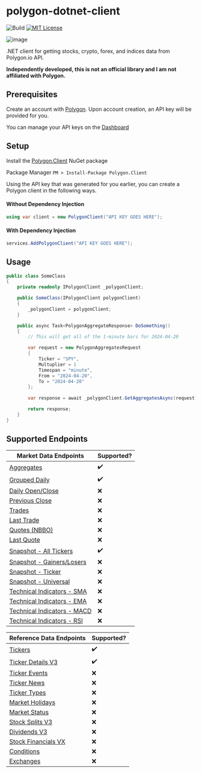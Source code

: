 # polygon-dotnet-client
![Build](https://github.com/rwitzlib/polygon-dotnet-client/actions/workflows/nuget-package-publish.yml/badge.svg?event=push)
[![MIT License](https://img.shields.io/badge/License-MIT-green.svg)](https://choosealicense.com/licenses/mit/)

![image](https://github.com/rwitzlib/polygon-dotnet-client/blob/master/docs/polygon_icon.png)

.NET client for getting stocks, crypto, forex, and indices data from Polygon.io API.

<b>
Independently developed, this is not an official library and I am not affiliated with Polygon.
</b>

## Prerequisites
Create an account with [Polygon](https://www.polygon.io).  Upon account creation, an API key will be provided for you.

You can manage your API keys on the [Dashboard](https://polygon.io/dashboard/api-keys)

## Setup

Install the [Polygon.Client](http://nuget.org/packages/polygon.client) NuGet package 

Package Manager `PM > Install-Package Polygon.Client`

Using the API key that was generated for you earlier, you can create a Polygon client in the following ways.

#### Without Dependency Injection

```c#
using var client = new PolygonClient("API KEY GOES HERE");
```

#### With Dependency Injection

```c#
services.AddPolygonClient("API KEY GOES HERE");
```

## Usage

```c#
public class SomeClass
{
    private readonly IPolygonClient _polygonClient;

    public SomeClass(IPolygonClient polygonClient)
    {
        _polygonClient = polygonClient;
    }

    public async Task<PolygonAggregateResponse> DoSomething()
    {
        // This will get all of the 1-minute bars for 2024-04-20

        var request = new PolygonAggregatesRequest
        {
            Ticker = "SPY",
            Multuplier = 1
            Timespan = "minute",
            From = "2024-04-20",
            To = "2024-04-20"
        };
        
        var response = await _polygonClient.GetAggregatesAsync(request);

        return response;
    }
}
```
## Supported Endpoints

| Market Data Endpoints | Supported? |
| - | - |
| [Aggregates](https://polygon.io/docs/stocks/get_v2_aggs_ticker__stocksticker__range__multiplier___timespan___from___to) | ✔️ |
| [Grouped Daily](https://polygon.io/docs/stocks/get_v2_aggs_grouped_locale_us_market_stocks__date) | ✔️ |
| [Daily Open/Close](https://polygon.io/docs/stocks/get_v1_open-close__stocksticker___date) | ❌ |
| [Previous Close](https://polygon.io/docs/stocks/get_v2_aggs_ticker__stocksticker__prev) | ❌|
| [Trades](https://polygon.io/docs/stocks/get_v3_trades__stockticker) | ❌ |
| [Last Trade](https://polygon.io/docs/stocks/get_v2_last_trade__stocksticker) | ❌ |
| [Quotes (NBBO)](https://polygon.io/docs/stocks/get_v3_quotes__stockticker) | ❌ |
| [Last Quote](https://polygon.io/docs/stocks/get_v2_last_nbbo__stocksticker) | ❌ |
| [Snapshot - All Tickers](https://polygon.io/docs/stocks/get_v2_snapshot_locale_us_markets_stocks_tickers) | ✔️ |
| [Snapshot - Gainers/Losers](https://polygon.io/docs/stocks/get_v2_snapshot_locale_us_markets_stocks__direction) | ❌ |
| [Snapshot - Ticker](https://polygon.io/docs/stocks/get_v2_snapshot_locale_us_markets_stocks_tickers__stocksticker) | ❌ |
| [Snapshot - Universal](https://polygon.io/docs/stocks/get_v3_snapshot) | ❌ |
| [Technical Indicators - SMA](https://polygon.io/docs/stocks/get_v1_indicators_sma__stockticker) | ❌ |
| [Technical Indicators - EMA](https://polygon.io/docs/stocks/get_v1_indicators_ema__stockticker) | ❌ |
| [Technical Indicators - MACD](https://polygon.io/docs/stocks/get_v1_indicators_macd__stockticker) | ❌ |
| [Technical Indicators - RSI](https://polygon.io/docs/stocks/get_v1_indicators_rsi__stockticker) | ❌ |

| Reference Data Endpoints | Supported? |
| - | - |
| [Tickers](https://polygon.io/docs/stocks/get_v3_reference_tickers) | ✔️ |
| [Ticker Details V3](https://polygon.io/docs/stocks/get_v3_reference_tickers__ticker) | ✔️ |
| [Ticker Events](https://polygon.io/docs/stocks/get_vx_reference_tickers__id__events) | ❌ |
| [Ticker News](https://polygon.io/docs/stocks/get_v2_reference_news) | ❌ |
| [Ticker Types](https://polygon.io/docs/stocks/get_v3_reference_tickers_types) | ❌ |
| [Market Holidays](https://polygon.io/docs/stocks/get_v1_marketstatus_upcoming) | ❌ |
| [Market Status](https://polygon.io/docs/stocks/get_v1_marketstatus_now) | ❌ |
| [Stock Splits V3](https://polygon.io/docs/stocks/get_v3_reference_splits) | ❌ |
| [Dividends V3](https://polygon.io/docs/stocks/get_v3_reference_dividends) | ❌ |
| [Stock Financials VX](https://polygon.io/docs/stocks/get_vx_reference_financials) | ❌ |
| [Conditions](https://polygon.io/docs/stocks/get_v3_reference_conditions) | ❌ |
| [Exchanges](https://polygon.io/docs/stocks/get_v3_reference_exchanges) | ❌ |
